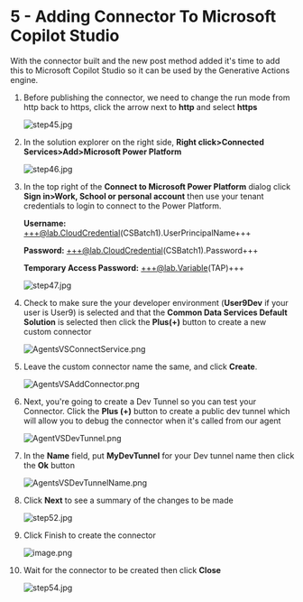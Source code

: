 # 5 - Adding Connector To Microsoft Copilot Studio

With the connector built and the new post method added it's time to add this to Microsoft Copilot Studio so it can be used by the Generative Actions engine.

1. Before publishing the connector, we need to change the run mode from http back to https, click the arrow next to **http** and select **https**

    ![step45.jpg](./images/instructions273634/step45.jpg)

1. In the solution explorer on the right side, **Right click>Connected Services>Add>Microsoft Power Platform**

    ![step46.jpg](./images/instructions273634/step46.jpg)

1. In the top right of the **Connect to Microsoft Power Platform** dialog click **Sign in>Work, School or personal account** then use your tenant credentials to login to connect to the Power Platform.

    **Username:** +++@lab.CloudCredential(CSBatch1).UserPrincipalName+++


    **Password:** +++@lab.CloudCredential(CSBatch1).Password+++
        
    **Temporary Access Password:** +++@lab.Variable(TAP)+++

    ![step47.jpg](./images/instructions273634/step47.jpg)

1. Check to make sure the your developer environment (**User9Dev** if your user is User9) is selected and that the **Common Data Services Default Solution** is selected then click the **Plus(+)** button to create a new custom connector

    ![AgentsVSConnectService.png](./images/instructions273634/step48.jpg)

1. Leave the custom connector name the same, and click **Create**.

    ![AgentsVSAddConnector.png](./images/instructions273634/step49.jpg)

1. Next, you're going to create a Dev Tunnel so you can test your Connector. Click the **Plus (+)** button to create a public dev tunnel which will allow you to debug the connector when it's called from our agent

    ![AgentVSDevTunnel.png](./images/instructions273634/step50.jpg)

1. In the **Name** field, put **MyDevTunnel** for your Dev tunnel name then click the **Ok** button

    ![AgentsVSDevTunnelName.png](./images/instructions273634/step51.jpg)

1. Click **Next** to see a summary of the changes to be made

    ![step52.jpg](./images/instructions273634/step52.jpg)

1. Click Finish to create the connector

    ![image.png](./images/instructions273634/image.png)

1. Wait for the connector to be created then click **Close**

    ![step54.jpg](./images/instructions273634/step54.jpg)
